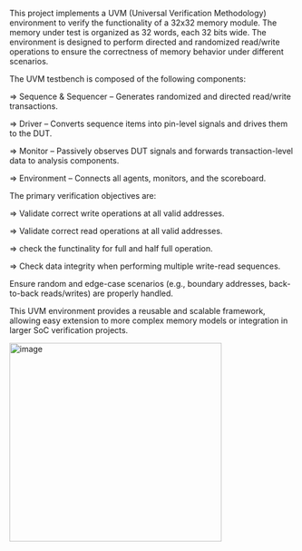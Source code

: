 This project implements a UVM (Universal Verification Methodology) environment to verify the functionality of a 32x32 memory module. The memory under test is organized as 32 words, each 32 bits wide. The environment is designed to perform directed and randomized read/write operations to ensure the correctness of memory behavior under different scenarios.

The UVM testbench is composed of the following components:

=> Sequence & Sequencer – Generates randomized and directed read/write transactions.

=> Driver – Converts sequence items into pin-level signals and drives them to the DUT.

=> Monitor – Passively observes DUT signals and forwards transaction-level data to analysis components.

=> Environment – Connects all agents, monitors, and the scoreboard.

The primary verification objectives are:

=> Validate correct write operations at all valid addresses.

=> Validate correct read operations at all valid addresses.

=> check the functinality for full and half full operation.

=> Check data integrity when performing multiple write-read sequences.

Ensure random and edge-case scenarios (e.g., boundary addresses, back-to-back reads/writes) are properly handled.

This UVM environment provides a reusable and scalable framework, allowing easy extension to more complex memory models or integration in larger SoC verification projects.


<img width="374" height="350" alt="image" src="https://github.com/user-attachments/assets/ee2d9d8e-b9d4-42f0-86a5-41e7b71cdaa6" />
